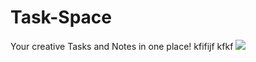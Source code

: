 # Task-Space
Your creative Tasks and Notes in one place!
kfifijf
kfkf
<img src="/Task-Space/static/my-main.jpg">
